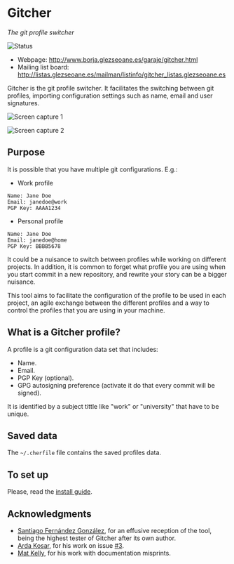 # Gitcher  

*The git profile switcher*  

![Status](https://img.shields.io/static/v1?label=status&message=production&color=brightgreen "Status: production")    

- Webpage: http://www.borja.glezseoane.es/garaje/gitcher.html
- Mailing list board: http://listas.glezseoane.es/mailman/listinfo/gitcher_listas.glezseoane.es

Gitcher is the git profile switcher. It facilitates the switching between git profiles, importing configuration settings such as name, email and user signatures.

![Screen capture 1](docs/screenshot1.png?raw=true "Screen capture 1")

![Screen capture 2](docs/screenshot2.png?raw=true "Screen capture 2")


## Purpose

It is possible that you have multiple git configurations. E.g.:

- Work profile

```
Name: Jane Doe
Email: janedoe@work
PGP Key: AAAA1234
```

- Personal profile

```
Name: Jane Doe
Email: janedoe@home
PGP Key: BBBB5678
```

It could be a nuisance to switch between profiles while working on different projects. In addition, it is common to forget what profile you are using when you start commit in a new repository, and rewrite your story can be a bigger nuisance.

This tool aims to facilitate the configuration of the profile to be used in each project, an agile exchange between the different profiles and a way to control the profiles that you are using in your machine.


## What is a Gitcher profile?

A profile is a git configuration data set that includes:

- Name.
- Email.
- PGP Key (optional).
- GPG autosigning preference (activate it do that every commit will be signed).

It is identified by a subject tittle like "work" or "university" that have to be unique.


## Saved data

The `~/.cherfile` file contains the saved profiles data.


## To set up

Please, read the [install guide](./INSTALL.md).


## Acknowledgments

- [Santiago Fernández González](https://github.com/santiagofdezg), for an effusive reception of the tool, being the highest tester of Gitcher after its own author.
- [Arda Kosar](https://github.com/abkosar), for his work on issue [#3](https://github.com/glezseoane/gitcher/issues/3).
- [Mat Kelly](https://github.com/machawk1), for his work with documentation misprints.
